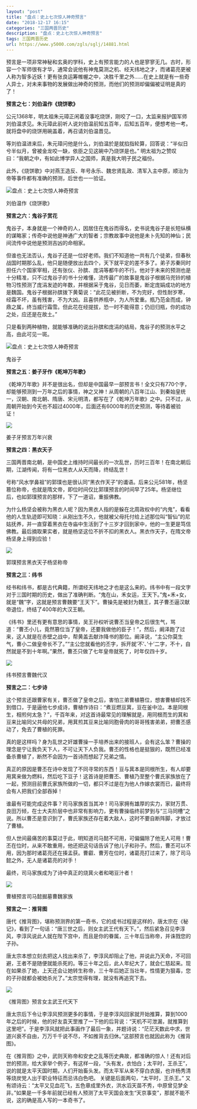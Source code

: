 ```yaml
---
layout: "post"
title: "盘点：史上七次惊人神奇预言"
date: "2018-12-17 16:15"
categories: "三国两晋历史"
description: "盘点：史上七次惊人神奇预言"
tags: 三国两晋历史
url: https://www.y5000.com/zgls/sglj/14881.html
---
```






预言是一项非常神秘和玄奥的学科，史上有预言能力的人也是寥寥无几。古时，形容一个军师很有才华，通常会说他有神鬼莫测之机、经天纬地之才，而诸葛亮更被人称为智多近妖！更有张良运筹帷幄之中，决胜千里之外……在史上就是有一些奇人异士，对未来事物的发展做出神奇的预测，而他们的预测却偏偏被证明是真的了！

**预言之七：刘伯温作《烧饼歌》**

公元1368年，明太祖朱元璋正闲着没事吃烧饼，刚咬了一口，太监来报护国军师刘伯温求见。朱元璋此前听人说刘伯温前知五百年，后知五百年，便想考他一考。就将盘中的烧饼用碗盖着，再召请刘伯温晋见。

等刘伯温进来后，朱元璋问他是什么，刘伯温於是就掐指轮算，回答说：“半似日兮半似月，曾被金龙咬一缺，依臣之见这碗中乃烧饼是也。”
明太祖为之赞叹曰：“我朝之中，有如此博学异人之国师，真是我大明子民之福份。

此外，《烧饼歌》中对燕王造反、年号永乐、魏忠贤乱政、清军入主中原，顺治为帝等事件都有准确的预测，后世也一一验证。

![盘点：史上七次惊人神奇预言](/uploads/allimg/170224/6-1F224102Z5R0.JPG)

刘伯温作《烧饼歌》

**预言之六：鬼谷子赏花**

鬼谷子，本身就是一个神奇的人，因居住在鬼谷而得名，史书说鬼谷子是长短纵横的谋略家；传奇中说他是神通广大的智者；宗教故事中说他是未卜先知的神仙；民间流传中说他是预测吉凶的命相家。

但谁也无法否认，鬼谷子还是一位好老师。我们不知道他一共有几个徒弟，但春秋战国时期那么乱，他只是随便放出去四个，天下就平定的差不多了。弟子苏秦同时担任六个国家宰相，还有张仪、孙膑、庞涓等都牛的不行。他对于未来的预测也是十分精准，只不过鬼谷子的书十分难懂，流传最广的故事是鬼谷子根据马兜铃的植物习性预测了庞涓发迹的年数，并根据采于鬼谷，见日而萎，断定庞娟成功的地方是魏国。鬼谷子根据孙膑拨下黄菊说：“此花见被折断，不为完好，但性耐岁寒，经霜不坏，虽有残害，不为大凶。且喜供养瓶中，为人所爱重。瓶乃范金而成，钟鼎之属，终当威行霜雪。但此花在经提拔，恐一时不能得意；仍旧归瓶，你的成功之处，应还是在故土。”

只是看到两种植物，就能够准确的说出孙膑和庞涓的结局，鬼谷子的预测水平之高，由此可见一斑。

![盘点：史上七次惊人神奇预言](/uploads/allimg/170224/6-1F224103011248.JPG)

鬼谷子

**预言之五：姜子牙作《乾坤万年歌》**

《乾坤万年歌》并不是很出名，但却是中国最早一部预言书！全文只有770个字，却能够预测到一万年之后的事情，神之又神！从周朝的八百年江山、到秦始皇统一，汉朝、南北朝、隋唐、宋元明清，都写在了《乾坤万年歌》之中。只不过，从周朝开始到今天也不超过4000年，后面还有6000年的历史预测，等待着被验证！

![](https://img.y5000.com/uploads/allimg/170224/1036316162-0.jpg)

姜子牙预言万年兴衰

**预言之四：黑衣天子**

三国两晋南北朝，是中国史上维持时间最长的一次乱世，历时三百年！在南北朝后期，江湖传闻，将有一位黑衣人从天而降，终结乱世！

号称“风水学鼻祖”的郭璞也是很认同“黑衣作天子”的谶语。后来公元581年，杨坚篡位称帝，也就是隋文帝，即位时间仅比郭璞预言的时间早了25年。杨坚继位后，也如郭璞预言的那样，下了一道诏，重振佛教。

为什么杨坚会被称为黑衣人呢？因为黑衣人指的是躲在北周政权中的“内鬼”，看看他的人生轨迹即可知晓：从刚出生不久，他就被父母托付给上述那位叫“智仙”的尼姑抚养，并一直穿着黑衣在寺庙中生活到了十三岁才回到家中，他的一生更是笃信佛教。最后摘取果实者，就是杨坚这位不折不扣的黑衣人。黑衣作天子，在隋文帝杨坚身上得到应验！

![](https://img.y5000.com/uploads/allimg/170224/1036316236-1.jpg)

郭璞预言黑衣天子杨坚称帝

**预言之三：纬书**

经书和纬书，都是古代典籍，所谓经天纬地之才也是这么来的。纬书中有一段文字对于三国时期的历史，做出了准确判断。“鬼在山，禾女运，王天下。”鬼+禾+女，就是“魏”字，这就是预言曹魏要“王天下”。曹操先是被封为魏王，其子曹丕逼汉献帝退位，终结了400年的大汉王朝。

《纬书》里还有更有意思的事情，吴王孙权听说曹丕当皇帝之后很生气，骂道：“曹丕小儿，竟然篡位当了皇帝，还要我做他的臣子！”，然后，阚泽跑了过来，这人就是在赤壁之战中，帮黄盖去献诈降书的那位。阚泽说，“主公你莫生气，曹小二做皇帝长不了。”“主公您就看他的丕字，拆开就’不’、’十’二字，不十，自然就是不到十年啊。”果然，曹丕只做了七年皇帝就死了，时年仅四十岁。

![](https://img.y5000.com/uploads/allimg/170224/1036314J9-2.jpg)

纬书预言曹魏代汉

**预言之二：七步诗**

这个预言还跟曹家有关，曹丕做了皇帝之后，害怕三弟曹植篡位，想害曹植却找不到借口，于是逼他七步成诗，曹植作诗曰：“煮豆燃豆萁，豆在釜中泣。本是同根生，相煎何太急？”，千百年来，对这首诗最常见的理解就是，用同根而生的萁和豆来比喻同父共母的兄弟，用萁煎其豆来比喻同胞骨肉的哥哥残害弟弟，把曹丕感动了，免去了曹植的死罪。

真的是这样吗？身为乱世之奸雄曹操一手培养出来的接班人，会有这么笨？曹操的理念是宁让我负天下人，不可让天下人负我。曹丕的性格也是挺狠的，既然已经准备杀曹植了，断然不会因为一首诗而想起了兄弟之情。

真正的原因是曹丕在诗中发现了不同寻常的东西！豆与萁本是同根所生，有人却要用萁来做为燃料，然后吃下豆子！这首诗是把曹丕、曹植乃至整个曹氏家族放在了一起，预测目前曹氏家族所做的一切，都只不过是在为他人作嫁衣裳而已，最终将会有人把我们全部吞掉！

谁最有可能完成这件事？司马家族首当其冲！司马家拥有雄厚的实力，家财万贯、良田万倾，在士大夫阶层中也非常有影响力，更有曹操临终前梦到与“三马同槽”之说。所以曹丕是意识到了，曹氏家族还存在着大敌人，这时不要自断阵脚，才放过了曹植。

但人世间最痛苦的事莫过于此，明知道司马懿不可用，可偏偏除了他无人可用！曹丕在位时，从来不敢重用，他还把这句话告诉了他儿子和孙子。然后，曹丕可以不用，因为那时诸葛亮还在揍孟获。曹叡、曹芳在位时，诸葛亮打过来了，除了司马懿之外，无人是诸葛亮的对手！

最终，司马家族成为了诗中真正的烧萁火者和喝豆汁者！

![](https://img.y5000.com/uploads/allimg/170224/1036311159-3.jpg)

曹植预言司马懿掘墓曹魏家族

**预言之一：推背图**

唐代《推背图》，堪称预测界的第一奇书，它的成书过程是这样的，唐太宗在《秘记》，看到了一句话：“唐三世之后，则女主武王代有天下。”，然后紧急召见李淳风，李淳风说此人就在陛下宫中，而且是你的眷属，三十年后当称帝，并诛戮您的子孙。

唐太宗本想立刻去把这人找出来杀了，李淳风却阻止了他，并说此乃天命，不可回避，王者不是随便就能杀死的。等三十年之后，此人年纪大了，就会仁慈起来。现在如果杀了她，上天还会让她转生称帝，三十年后她正当壮年，性情更为狠毒，您的子孙就都会被她杀光了。”太宗觉得有理，就没有再追究下去。

![](https://img.y5000.com/uploads/allimg/170224/1036311N4-4.jpg)

《推背图》预言女主武王代天下

唐太宗后下令让李淳风预测更多的事情，于是李淳风回家就开始推算，算到1000年之后的时候，他的好友袁天罡推了一下他的后背说：“天机不可泄漏，就推算到这里吧”。于是李淳风就把此事画作了最后一象，并题诗说：“茫茫天数此中求，世道兴衰不自由，万万千千说不尽，不如推背去归休。”这部预言也就因此称为《推背图》。

在《推背图》之中，武则天称帝和安史之乱等历史典故，都准确的惊人！还有对后世的预测，给大家举个例子，有这样一段，“头有发，衣怕白；太平时，王杀王”，说的就是太平天国时期，人们开始畜头发。而太平军从来不穿白衣服，也许杨秀清等烧炭党人出于职业特征而忌讳白色吧。
关键是后面两句，“太平时，王杀王。”
又有颂诗云：“太平又见血花飞，五色章成里外衣，洪水滔天苗不秀，中原曾见梦全非。”如果是一千多年前就已经有人预测了太平天国会发生“天京事变”，那就不能不说，这的确是高人写的一本奇书了。
